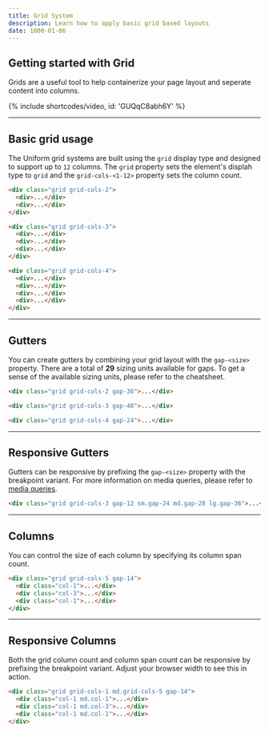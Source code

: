 ```yaml
---
title: Grid System
description: Learn how to apply basic grid based layouts
date: 1000-01-06
---
```


## Getting started with Grid

Grids are a useful tool to help containerize your page layout and seperate content into columns.

{% include shortcodes/video, id: 'GUQqC8abh6Y' %}

---

## Basic grid usage

The Uniform grid systems are built using the `grid` display type and designed to support up to `12` columns. The `grid` property sets the element's displah type to `grid` and the `grid-cols-<1-12>` property sets the column count.

<section class="bg-gray bg-tint-800 p-20 radius-md">
  <div class="grid grid-cols-2 mb-20">
    <div class="h-40 bg-cool-gray">
    </div>
    <div class="h-40 bg-cool-gray bg-tint-400">
    </div>
  </div>

  <div class="grid grid-cols-3 mb-20">
    <div class="h-40 bg-cool-gray">
    </div>
    <div class="h-40 bg-cool-gray bg-tint-400">
    </div>
    <div class="h-40 bg-cool-gray">
    </div>
  </div>

  <div class="grid grid-cols-4">
    <div class="h-40 bg-cool-gray bg-tint-400">
    </div>
    <div class="h-40 bg-cool-gray">
    </div>
    <div class="h-40 bg-cool-gray bg-tint-400">
    </div>
    <div class="h-40 bg-cool-gray">
    </div>
  </div>
</section>

```html
<div class="grid grid-cols-2">
  <div>...</div>
  <div>...</div>
</div>

<div class="grid grid-cols-3">
  <div>...</div>
  <div>...</div>
  <div>...</div>
</div>

<div class="grid grid-cols-4">
  <div>...</div>
  <div>...</div>
  <div>...</div>
  <div>...</div>
</div>
```

---

## Gutters

You can create gutters by combining your grid layout with the `gap-<size>` property. There are a total of **29** sizing units available for gaps. To get a sense of the available sizing units, please refer to the cheatsheet.

<section class="bg-gray bg-tint-800 p-20 radius-md">
  <div class="grid grid-cols-2 mb-20 gap-36">
    <div class="h-40 bg-cool-gray">
    </div>
    <div class="h-40 bg-cool-gray bg-tint-400">
    </div>
  </div>

  <div class="grid grid-cols-3 mb-20 gap-48">
    <div class="h-40 bg-cool-gray">
    </div>
    <div class="h-40 bg-cool-gray bg-tint-400">
    </div>
    <div class="h-40 bg-cool-gray">
    </div>
  </div>

  <div class="grid grid-cols-4 gap-24">
    <div class="h-40 bg-cool-gray bg-tint-400">
    </div>
    <div class="h-40 bg-cool-gray">
    </div>
    <div class="h-40 bg-cool-gray bg-tint-400">
    </div>
    <div class="h-40 bg-cool-gray">
    </div>
  </div>
</section>

```html
<div class="grid grid-cols-2 gap-36">...</div>

<div class="grid grid-cols-3 gap-48">...</div>

<div class="grid grid-cols-4 gap-24">...</div>
```

---

## Responsive Gutters

Gutters can be responsive by prefixing the `gap-<size>` property with the breakpoint variant. For more information on media queries, please refer to [media queries](/docs/media-queries/).

<section class="bg-gray bg-tint-800 p-20 radius-md">
  <div class="grid grid-cols-3 gap-12 sm.gap-24 md.gap-28 lg.gap-36">
    <div class="h-40 bg-cool-gray">
    </div>
    <div class="h-40 bg-cool-gray bg-tint-400">
    </div>
    <div class="h-40 bg-cool-gray">
    </div>
  </div>
</section>

```html
<div class="grid grid-cols-3 gap-12 sm.gap-24 md.gap-28 lg.gap-36">...</div>
```

---

## Columns

You can control the size of each column by specifying its column span count.

<section class="bg-gray bg-tint-800 p-20 radius-md">
  <div class="grid grid-cols-5 gap-14">
    <div class="h-40 bg-cool-gray bg-tint-400 col-1">
    </div>
    <div class="h-40 bg-cool-gray col-3">
    </div>
    <div class="h-40 bg-cool-gray bg-tint-400 col-1">
    </div>
  </div>
</section>

```html
<div class="grid grid-cols-5 gap-14">
  <div class="col-1">...</div>
  <div class="col-3">...</div>
  <div class="col-1">...</div>
</div>
```

---

## Responsive Columns

Both the grid column count and column span count can be responsive by prefixing the breakpoint variant. Adjust your browser width to see this in action.

<section class="bg-gray bg-tint-800 p-20 radius-md">
  <div class="grid grid-cols-1 md.grid-cols-5 gap-14">
    <div class="h-40 bg-cool-gray bg-tint-400 col-1 md.col-1">
    </div>
    <div class="h-40 bg-cool-gray col-1 md.col-3">
    </div>
    <div class="h-40 bg-cool-gray bg-tint-400 col-1 md.col-1">
    </div>
  </div>
</section>

```html
<div class="grid grid-cols-1 md.grid-cols-5 gap-14">
  <div class="col-1 md.col-1">...</div>
  <div class="col-1 md.col-3">...</div>
  <div class="col-1 md.col-1">...</div>
</div>
```

